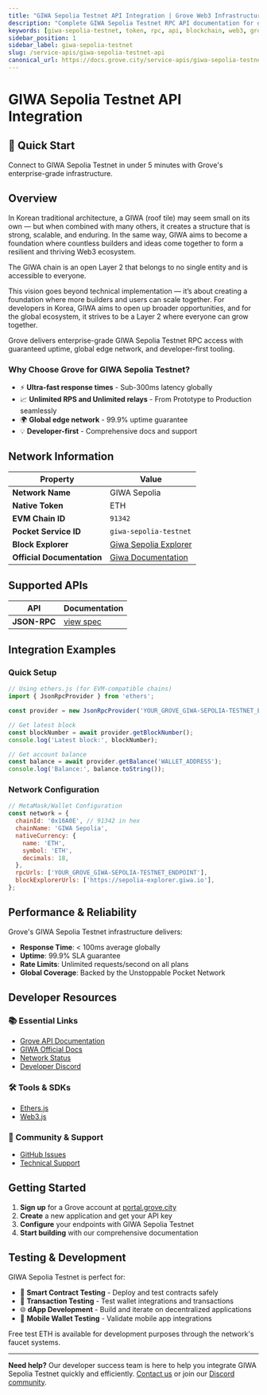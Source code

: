 ```yaml
---
title: "GIWA Sepolia Testnet API Integration | Grove Web3 Infrastructure"
description: "Complete GIWA Sepolia Testnet RPC API documentation for developers. Fast, reliable GIWA Sepolia Testnet blockchain access with Grove's enterprise infrastructure. Get started in minutes."
keywords: [giwa-sepolia-testnet, token, rpc, api, blockchain, web3, grove, infrastructure, developers, integration, layer2, ethereum, sepolia, GIWA]
sidebar_position: 1
sidebar_label: giwa-sepolia-testnet
slug: /service-apis/giwa-sepolia-testnet-api
canonical_url: https://docs.grove.city/service-apis/giwa-sepolia-testnet-api
---
```


# GIWA Sepolia Testnet API Integration

<div style={{background: "linear-gradient(135deg, #667eea 0%, #764ba2 100%)", color: "white", padding: "1.5rem", borderRadius: "8px", margin: "1rem 0"}}>
  <h2 style={{color: "white", marginTop: 0}}>🚀 Quick Start</h2>
  <p style={{marginBottom: 0, fontSize: "1.1rem"}}>Connect to GIWA Sepolia Testnet in under 5 minutes with Grove's enterprise-grade infrastructure.</p>
</div>

## Overview
In Korean traditional architecture, a GIWA (roof tile) may seem small on its own — but when combined with many others, it creates a structure that is strong, scalable, and enduring. In the same way, GIWA aims to become a foundation where countless builders and ideas come together to form a resilient and thriving Web3 ecosystem.

The GIWA chain is an open Layer 2 that belongs to no single entity and is accessible to everyone.

This vision goes beyond technical implementation — it’s about creating a foundation where more builders and users can scale together. For developers in Korea, GIWA aims to open up broader opportunities, and for the global ecosystem, it strives to be a Layer 2 where everyone can grow together.

Grove delivers enterprise-grade GIWA Sepolia Testnet RPC access with guaranteed uptime, global edge network, and developer-first tooling.

### Why Choose Grove for GIWA Sepolia Testnet?

- ⚡ **Ultra-fast response times** - Sub-300ms latency globally
- 📈 **Unlimited RPS and Unlimited relays** - From Prototype to Production seamlessly
- 🌍 **Global edge network** - 99.9% uptime guarantee
- 💡 **Developer-first** - Comprehensive docs and support

## Network Information

| Property | Value |
|----------|-------|
| **Network Name** | GIWA Sepolia |
| **Native Token** | ETH |
| **EVM Chain ID** | `91342` |
| **Pocket Service ID** | `giwa-sepolia-testnet` |
| **Block Explorer** | [Giwa Sepolia Explorer](https://sepolia-explorer.giwa.io) |
| **Official Documentation** | [Giwa Documentation](https://docs.giwa.io) |

## Supported APIs

| API | Documentation |
| --- | ------------- |
| **JSON-RPC** | [view spec](../grove-api/api-definition/definition#json-rpc-supported-methods) |

## Integration Examples

### Quick Setup

```javascript
// Using ethers.js (for EVM-compatible chains)
import { JsonRpcProvider } from 'ethers';

const provider = new JsonRpcProvider('YOUR_GROVE_GIWA-SEPOLIA-TESTNET_ENDPOINT');

// Get latest block
const blockNumber = await provider.getBlockNumber();
console.log('Latest block:', blockNumber);

// Get account balance
const balance = await provider.getBalance('WALLET_ADDRESS');
console.log('Balance:', balance.toString());
```

### Network Configuration

```javascript
// MetaMask/Wallet Configuration
const network = {
  chainId: '0x16A0E', // 91342 in hex
  chainName: 'GIWA Sepolia',
  nativeCurrency: {
    name: 'ETH',
    symbol: 'ETH',
    decimals: 18,
  },
  rpcUrls: ['YOUR_GROVE_GIWA-SEPOLIA-TESTNET_ENDPOINT'],
  blockExplorerUrls: ['https://sepolia-explorer.giwa.io'],
};
```

## Performance & Reliability

Grove's GIWA Sepolia Testnet infrastructure delivers:

- **Response Time**: < 100ms average globally
- **Uptime**: 99.9% SLA guarantee  
- **Rate Limits**: Unlimited requests/second on all plans
- **Global Coverage**: Backed by the Unstoppable Pocket Network

## Developer Resources

### 📚 Essential Links
- [Grove API Documentation](../grove-api/overview/grove-api)
- [GIWA Official Docs](https://docs.giwa.io)
- [Network Status](https://status.grove.city)
- [Developer Discord](https://discord.gg/build-with-grove)

### 🛠️ Tools & SDKs
- [Ethers.js](https://docs.ethers.io/)
- [Web3.js](https://web3js.readthedocs.io/)

### 💬 Community & Support
- [GitHub Issues](https://github.com/buildwithgrove/path)  
- [Technical Support](https://discord.com/channels/824324475256438814/1150805396085293106)

## Getting Started

1. **Sign up** for a Grove account at [portal.grove.city](https://portal.grove.city)
2. **Create** a new application and get your API key
3. **Configure** your endpoints with GIWA Sepolia Testnet
4. **Start building** with our comprehensive documentation

## Testing & Development

GIWA Sepolia Testnet is perfect for:
- 🧪 **Smart Contract Testing** - Deploy and test contracts safely
- 🔄 **Transaction Testing** - Test wallet integrations and transactions
- 🌐 **dApp Development** - Build and iterate on decentralized applications
- 📱 **Mobile Wallet Testing** - Validate mobile app integrations

Free test ETH is available for development purposes through the network's faucet systems.

---

<div style={{background: "#f8f9fa", padding: "1rem", borderLeft: "4px solid #007bff", margin: "1rem 0"}}>
  <strong>Need help?</strong> Our developer success team is here to help you integrate GIWA Sepolia Testnet quickly and efficiently. <a href="mailto:portal@grove.city">Contact us</a> or join our <a href="https://discord.gg/build-with-grove">Discord community</a>.
</div>
